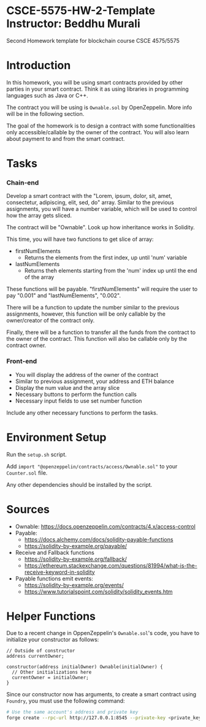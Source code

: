 # CSCE-5575-HW-2-Template <br /> Instructor: Beddhu Murali
Second Homework template for blockchain course CSCE 4575/5575

# Introduction
In this homework, you will be using smart contracts provided by other parties in your smart contract. Think it as using libraries in programming languages such as Java or C++.

The contract you will be using is `Ownable.sol` by OpenZeppelin. More info will be in the following section.

The goal of the homework is to design a contract with some functionalities only accessible/callable by the owner of the contract. You will also learn about payment to and from the smart contract.

# Tasks
### Chain-end
Develop a smart contract with the "Lorem, ipsum, dolor, sit, amet, consectetur, adipiscing, elit, sed, do" array. Similar to the previous assignments, you will have a number variable, which will be used to control how the array gets sliced.

The contract will be "Ownable". Look up how inheritance works in Solidity.

This time, you will have two functions to get slice of array:
- firstNumElements
  - Returns the elements from the first index, up until 'num' variable
- lastNumElements
  - Returns theh elements starting from the 'num' index up until the end of the array

These functions will be payable. "firstNumElements" will require the user to pay "0.001" and "lastNumElements", "0.002".

There will be a function to update the number similar to the previous assignments, however, this function will be only callable by the owner/creator of the contract only.

Finally, there will be a function to transfer all the funds from the contract to the owner of the contract. This function will also be callable only by the contract owner.

### Front-end
- You will display the address of the owner of the contract
- Similar to previous assignment, your address and ETH balance
- Display the num value and the array slice
- Necessary buttons to perform the function calls
- Necessary input fields to use set number function

Include any other necessary functions to perform the tasks.

# Environment Setup
Run the `setup.sh` script.

Add `import "@openzeppelin/contracts/access/Ownable.sol"` to your `Counter.sol` file.

Any other dependencies should be installed by the script.

# Sources
- Ownable: https://docs.openzeppelin.com/contracts/4.x/access-control
- Payable:
  - https://docs.alchemy.com/docs/solidity-payable-functions
  - https://solidity-by-example.org/payable/
- Receive and Fallback functions
  - https://solidity-by-example.org/fallback/
  - https://ethereum.stackexchange.com/questions/81994/what-is-the-receive-keyword-in-solidity
- Payable functions emit events:
  - https://solidity-by-example.org/events/
  - https://www.tutorialspoint.com/solidity/solidity_events.htm
 
# Helper Functions
Due to a recent change in OppenZeppelin's `Ownable.sol`'s code, you have to initialize your constructor as follows:

```solidity
// Outside of constructor
address currentOwner;

constructor(address initialOwner) Ownable(initialOwner) {
  // Other initializations here
  currentOwner = initialOwner;
}
```
Since our constructor now has arguments, to create a smart contract using `Foundry`, you must use the following command:

```bash
# Use the same account's address and private key
forge create --rpc-url http://127.0.0.1:8545 --private-key <private_key> --constructor-args <deployer_account_address> src/Counter.sol:Counter
```

